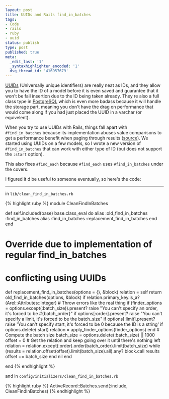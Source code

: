 ```yaml
---
layout: post
title: UUIDs and Rails find_in_batches
tags:
- Code
- rails
- ruby
- uuid
status: publish
type: post
published: true
meta:
  _edit_last: '1'
  _syntaxhighlighter_encoded: '1'
  dsq_thread_id: '416957679'
---
```

<a href="http://en.wikipedia.org/wiki/Universally_unique_identifier">UUIDs</a> (Universally unique identifiers) are really neat as IDs, and they allow you to have the ID of a model before it is even saved and guarantee that it won't be fail insertion due to the ID being taken already. They re also a full class type in <a href="http://www.postgresql.org/docs/8.3/static/datatype-uuid.html">PostgreSQL</a> which is even more badass because it will handle the storage part, meaning you don't have the drag on performance that would come along if you had just placed the UUID in a varchar (or equivelent).

When you try to use UUIDs with Rails, things fall apart with
`#find_in_batches` because its implementation abuses value comparisons
to get a performance benefit when paging through results (<a
href="http://apidock.com/rails/ActiveRecord/Batches/find_in_batches">source</a>).
We started using UUIDs on a few models, so I wrote a new version of
`#find_in_batches` that can work with either type of ID (but does not support the <code>:start</code> option).

This also fixes `#find_each` because `#find_each` uses `#find_in_batches` under the covers.

I figured it d be useful to someone eventually, so here's the code:

---

in `lib/clean_find_in_batches.rb`

{% highlight ruby %}
module CleanFindInBatches

  def self.included(base)
    base.class_eval do
      alias :old_find_in_batches :find_in_batches
      alias :find_in_batches :replacement_find_in_batches
    end
  end

  # Override due to implementation of regular find_in_batches
  # conflicting using UUIDs
  def replacement_find_in_batches(options = {}, &block)
    relation = self
    return old_find_in_batches(options, &block) if relation.primary_key.is_a?(Arel::Attributes::Integer)
    # Throw errors like the real thing
    if (finder_options = options.except(:batch_size)).present?
      raise "You can't specify an order, it's forced to be #{batch_order}" if options[:order].present?
      raise "You can't specify a limit, it's forced to be the batch_size" if options[:limit].present?
      raise 'You can\'t specify start, it\'s forced to be 0 because the ID is a string' if options.delete(:start)
      relation = apply_finder_options(finder_options)
    end
    # Compute the batch size
    batch_size = options.delete(:batch_size) || 1000
    offset = 0
    # Get the relation and keep going over it until there's nothing left
    relation = relation.except(:order).order(batch_order).limit(batch_size)
    while (results = relation.offset(offset).limit(batch_size).all).any?
      block.call results
      offset += batch_size
    end
    nil
  end

end
{% endhighlight %}

and in `config/initializers/clean_find_in_batches.rb`

{% highlight ruby %}
ActiveRecord::Batches.send(:include, CleanFindInBatches)
{% endhighlight %}
